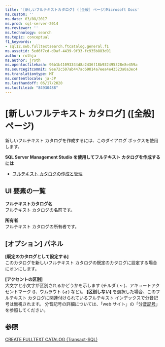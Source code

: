 ```yaml
---
title: '[新しいフルテキストカタログ] ([全般] ページ)Microsoft Docs'
ms.custom: ''
ms.date: 03/08/2017
ms.prod: sql-server-2014
ms.reviewer: ''
ms.technology: search
ms.topic: conceptual
f1_keywords:
- sql12.swb.fulltextsearch.ftcatalog.general.f1
ms.assetid: 5ed6f7cd-d9af-4439-9f33-fc935b883d91
author: rothja
ms.author: jroth
ms.openlocfilehash: 96b1b41093344d8a2436f18b932495328e8e459a
ms.sourcegitcommit: 9ee72c507ab447ac69014a7eea4e43523a0a3ec4
ms.translationtype: MT
ms.contentlocale: ja-JP
ms.lasthandoff: 06/17/2020
ms.locfileid: "84930488"
---
```

# <a name="new-full-text-catalog-general-page"></a>[新しいフルテキスト カタログ] ([全般] ページ)
  新しいフルテキスト カタログを作成するには、このダイアログ ボックスを使用します。  
  
 **SQL Server Management Studio を使用してフルテキスト カタログを作成するには**  
  
-   [フルテキスト カタログの作成と管理](../relational-databases/search/create-and-manage-full-text-catalogs.md)  
  
## <a name="ui-element-list"></a>UI 要素の一覧  
 **フルテキストカタログ名**  
 フルテキスト カタログの名前です。  
  
 **所有者**  
 フルテキスト カタログの所有者です。  
  
## <a name="options-panel"></a>[オプション] パネル  
 **[既定のカタログとして設定する]**  
 このカタログを新しいフルテキスト カタログの既定のカタログに設定する場合にオンにします。  
  
 **[アクセントの区別]**  
 大文字と小文字が区別されるかどうかを示します (チルダ ( **~** )、アキュートアクセントマーク (**́**)、ウムラウト (**ィ**) など)。 **[区別しない]** を選択した場合、このフルテキスト カタログに関連付けられているフルテキスト インデックスで分音記号は無視されます。 分音記号の詳細については、「web サイト」の「分[音記号](https://www.merriam-webster.com/dictionary/diacritic)」を参照してください。  
  
## <a name="see-also"></a>参照  
 [CREATE FULLTEXT CATALOG &#40;Transact-SQL&#41;](/sql/t-sql/statements/create-fulltext-catalog-transact-sql)  
  
  
